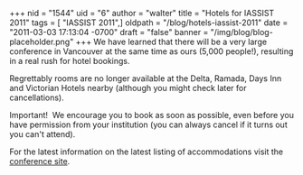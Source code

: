 +++
nid = "1544"
uid = "6"
author = "walter"
title = "Hotels for IASSIST 2011"
tags = [ "IASSIST 2011",]
oldpath = "/blog/hotels-iassist-2011"
date = "2011-03-03 17:13:04 -0700"
draft = "false"
banner = "/img/blog/blog-placeholder.png"
+++
We have learned that there will be a very large conference in Vancouver
at the same time as ours (5,000 people!), resulting in a real rush for
hotel bookings. 

Regrettably rooms are no longer available at the Delta, Ramada, Days Inn
and Victorian Hotels nearby (although you might check later for
cancellations).

Important!  We encourage you to book as soon as possible, even before
you have permission from your institution (you can always cancel if it
turns out you can't attend).

For the latest information on the latest listing of accommodations visit
the [conference
site](http://www.rdl.sfu.ca/IASSIST/index.php/Accommodations). 
